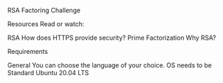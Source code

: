 RSA Factoring Challenge

Resources
Read or watch:

RSA
How does HTTPS provide security?
Prime Factorization
Why RSA?

Requirements

General
You can choose the language of your choice.
OS needs to be Standard Ubuntu 20.04 LTS
